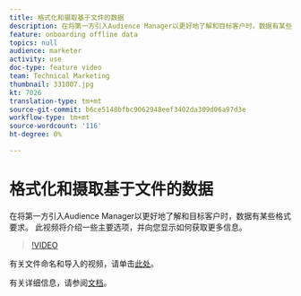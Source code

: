 ```yaml
---
title: 格式化和摄取基于文件的数据
description: 在将第一方引入Audience Manager以更好地了解和目标客户时，数据有某些格式要求。 此视频将介绍一些主要选项，并向您显示如何获取更多信息。
feature: onboarding offline data
topics: null
audience: marketer
activity: use
doc-type: feature video
team: Technical Marketing
thumbnail: 331007.jpg
kt: 7026
translation-type: tm+mt
source-git-commit: b6ce5148bfbc9062948eef3402da309d06a97d3e
workflow-type: tm+mt
source-wordcount: '116'
ht-degree: 0%

---
```



# 格式化和摄取基于文件的数据

在将第一方引入Audience Manager以更好地了解和目标客户时，数据有某些格式要求。 此视频将介绍一些主要选项，并向您显示如何获取更多信息。

>[!VIDEO](https://video.tv.adobe.com/v/331007/?quality=12&learn=on)

有关文件命名和导入的视频，请单击[此处](steps-for-ingesting-file-based-data.md)。

有关详细信息，请参阅[文档](https://experienceleague.adobe.com/docs/audience-manager/user-guide/implementation-integration-guides/sending-audience-data/batch-data-transfer-process/inbound-file-contents.html?)。
